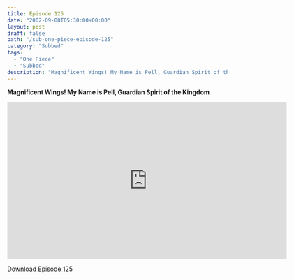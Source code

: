 ```yaml
---
title: Episode 125
date: "2002-09-08T05:30:00+00:00"
layout: post
draft: false
path: "/sub-one-piece-episode-125"
category: "Subbed"
tags:
  - "One Piece"
  - "Subbed"
description: "Magnificent Wings! My Name is Pell, Guardian Spirit of the Kingdom"
---
```


**Magnificent Wings! My Name is Pell, Guardian Spirit of the Kingdom**

<iframe width="640" height="360" src="https://www.rapidvideo.com/e/FXOROZ2F3N" frameborder="0" marginwidth=0 marginheight=0 scrolling=no allowfullscreen></iframe>

<a href="http://ouo.io/qs/eCodkFEQ?s=https://rapidvid.to/d/https://www.rapidvideo.com/e/FXOROZ2F3N">Download Episode 125</a>
